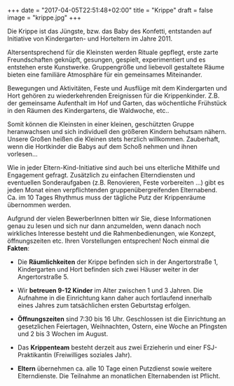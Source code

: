 +++
date = "2017-04-05T22:51:48+02:00"
title = "Krippe"
draft = false
image = "krippe.jpg"
+++

Die Krippe ist das Jüngste, bzw. das Baby des Konfetti, entstanden auf Initiative von Kindergarten- und Horteltern im Jahre 2011.

Altersentsprechend für die Kleinsten werden Rituale gepflegt, erste zarte Freundschaften geknüpft, gesungen, gespielt, experimentiert und es entstehen erste Kunstwerke. Gruppengröße und liebevoll gestaltete Räume bieten eine familiäre Atmosphäre für ein gemeinsames Miteinander.

Bewegungen und Aktivitäten, Feste und Ausflüge mit dem Kindergarten und Hort gehören zu wiederkehrenden Ereignissen für die Krippenkinder. Z.B. der gemeinsame Aufenthalt im Hof und Garten, das wöchentliche Frühstück in den Räumen des Kindergartens, die Waldwoche, etc..

Somit können die Kleinsten in einer kleinen, geschützten Gruppe heranwachsen und sich individuell den größeren Kindern behutsam nähern. Unsere Großen heißen die Kleinen stets herzlich willkommen. Zauberhaft, wenn die Hortkinder die Babys auf dem Schoß nehmen und ihnen vorlesen...

Wie in jeder Eltern-Kind-Initiative sind auch bei uns elterliche Mithilfe und Engagement gefragt. Zusätzlich zu einfachen Elterndiensten und eventuellen Sonderaufgaben (z.B. Renovieren, Feste vorbereiten ...)  gibt es jeden Monat einen verpflichtenden gruppenübergreifenden Elternabend. Ca. im 10 Tages Rhythmus muss der tägliche Putz der Krippenräume übernommen werden.

Aufgrund der vielen BewerberInnen bitten wir Sie, diese Informationen genau zu lesen und sich nur dann anzumelden, wenn danach noch wirkliches Interesse besteht und die Rahmenbedienungen, wie Konzept, öffnungszeiten etc. Ihren Vorstellungen entsprechen! Noch einmal die **Fakten**:

- Die **Räumlichkeiten** der Krippe befinden sich in der Angertorstraße 1, Kindergarten und Hort befinden sich zwei Häuser weiter in der Angertorstraße 5.

- Wir **betreuen 9-12 Kinder** im Alter zwischen 1 und 3 Jahren. Die Aufnahme in die Einrichtung kann daher auch fortlaufend innerhalb eines Jahres zum tatsächlichen ersten Geburtstag erfolgen.

- **Öffnungszeiten** sind 7:30 bis 16 Uhr. Geschlossen ist die Einrichtung an gesetzlichen Feiertagen, Weihnachten, Ostern, eine Woche an Pfingsten und 2 bis 3 Wochen im August.

- Das **Krippenteam** besteht derzeit aus zwei Erzieherin und einer FSJ-Praktikantin (Freiwilliges soziales Jahr).

- **Eltern** übernehmen ca. alle 10 Tage einen Putzdienst sowie weitere Elterndienste. Die Teilnahme an monatlichen Elternabenden ist Pflicht.
